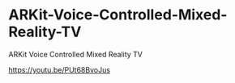 # ARKit-Voice-Controlled-Mixed-Reality-TV
ARKit Voice Controlled Mixed Reality TV

https://youtu.be/PUt68BvoJus
